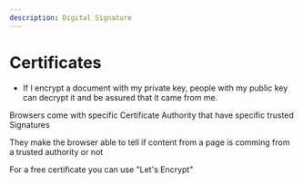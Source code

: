 ```yaml
---
description: Digital Signature
---
```


# Certificates

* If I encrypt a document with my private key, people with my public key can decrypt it and be assured that it came from me.

Browsers come with specific Certificate Authority that have specific trusted Signatures

They make the browser able to tell if content from a page is comming from a trusted authority or not



For a free certificate you can use "Let's Encrypt"

